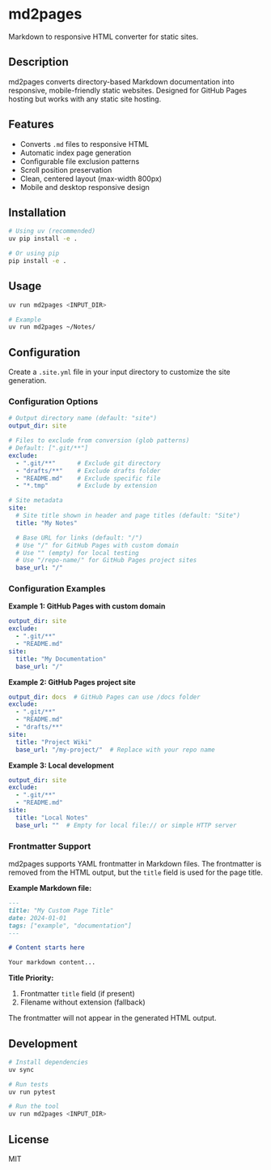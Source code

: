 # md2pages

Markdown to responsive HTML converter for static sites.

## Description

md2pages converts directory-based Markdown documentation into responsive, mobile-friendly static websites. Designed for GitHub Pages hosting but works with any static site hosting.

## Features

- Converts `.md` files to responsive HTML
- Automatic index page generation
- Configurable file exclusion patterns
- Scroll position preservation
- Clean, centered layout (max-width 800px)
- Mobile and desktop responsive design

## Installation

```bash
# Using uv (recommended)
uv pip install -e .

# Or using pip
pip install -e .
```

## Usage

```bash
uv run md2pages <INPUT_DIR>

# Example
uv run md2pages ~/Notes/
```

## Configuration

Create a `.site.yml` file in your input directory to customize the site generation.

### Configuration Options

```yaml
# Output directory name (default: "site")
output_dir: site

# Files to exclude from conversion (glob patterns)
# Default: [".git/**"]
exclude:
  - ".git/**"      # Exclude git directory
  - "drafts/**"    # Exclude drafts folder
  - "README.md"    # Exclude specific file
  - "*.tmp"        # Exclude by extension

# Site metadata
site:
  # Site title shown in header and page titles (default: "Site")
  title: "My Notes"

  # Base URL for links (default: "/")
  # Use "/" for GitHub Pages with custom domain
  # Use "" (empty) for local testing
  # Use "/repo-name/" for GitHub Pages project sites
  base_url: "/"
```

### Configuration Examples

**Example 1: GitHub Pages with custom domain**
```yaml
output_dir: site
exclude:
  - ".git/**"
  - "README.md"
site:
  title: "My Documentation"
  base_url: "/"
```

**Example 2: GitHub Pages project site**
```yaml
output_dir: docs  # GitHub Pages can use /docs folder
exclude:
  - ".git/**"
  - "README.md"
  - "drafts/**"
site:
  title: "Project Wiki"
  base_url: "/my-project/"  # Replace with your repo name
```

**Example 3: Local development**
```yaml
output_dir: site
exclude:
  - ".git/**"
  - "README.md"
site:
  title: "Local Notes"
  base_url: ""  # Empty for local file:// or simple HTTP server
```

### Frontmatter Support

md2pages supports YAML frontmatter in Markdown files. The frontmatter is removed from the HTML output, but the `title` field is used for the page title.

**Example Markdown file:**
```markdown
---
title: "My Custom Page Title"
date: 2024-01-01
tags: ["example", "documentation"]
---

# Content starts here

Your markdown content...
```

**Title Priority:**
1. Frontmatter `title` field (if present)
2. Filename without extension (fallback)

The frontmatter will not appear in the generated HTML output.

## Development

```bash
# Install dependencies
uv sync

# Run tests
uv run pytest

# Run the tool
uv run md2pages <INPUT_DIR>
```

## License

MIT
